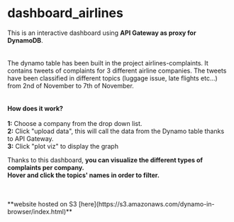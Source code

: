 # dashboard_airlines
This is an interactive dashboard using **API Gateway as proxy for DynamoDB**.
<br><br><br>
The dynamo table has been built in the project airlines-complaints.
It contains tweets of complaints for 3 different airline companies. The tweets have been classified in different topics (luggage issue, late flights etc...) from 2nd of November to 7th of November. 
<br><br><br>
**How does it work?**
<br><br>
**1:** Choose a company from the drop down list.
<br>
**2:** Click "upload data", this will call the data from the Dynamo table thanks to API Gateway.
<br>
**3:** Click "plot viz" to display the graph
<br>

Thanks to this dashboard, **you can visualize the different types of complaints per company.** 
<br>
**Hover and click the topics' names in order to filter.**


<br>
<br>
**website hosted on S3 [here](https://s3.amazonaws.com/dynamo-in-browser/index.html)**
